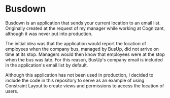 # Busdown

Busdown is an application that sends your current location to an email list. Originally created at the request of my manager while working at Cognizant, although it was never put into production.

The initial idea was that the application would report the location of employees when the company bus, managed by BusUp, did not arrive on time at its stop. Managers would then know that employees were at the stop when the bus was late. For this reason, BusUp's company email is included in the application's email list by default. 

Although this application has not been used in production, I decided to include the code in this repository to serve as an example of using Constraint Layout to create views and permissions to access the location of users.

